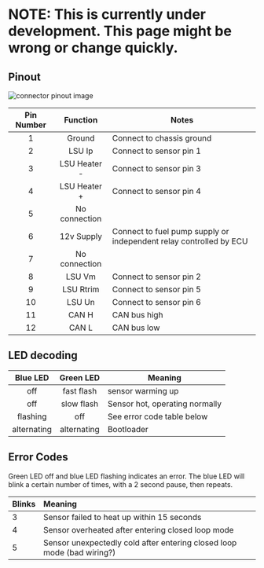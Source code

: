 # NOTE: This is currently under development.  This page might be wrong or change quickly.

## Pinout

![connector pinout image](https://imgur.com/LvCaQ1o.jpg)

| Pin Number | Function | Notes |
|:---:|:---:| ---|
| 1 | Ground | Connect to chassis ground |
| 2 | LSU Ip | Connect to sensor pin 1 |
| 3 | LSU Heater - | Connect to sensor pin 3 |
| 4 | LSU Heater + | Connect to sensor pin 4 |
| 5 | No connection | |
| 6 | 12v Supply | Connect to fuel pump supply or independent relay controlled by ECU |
| 7 | No connection | |
| 8 | LSU Vm | Connect to sensor pin 2 |
| 9 | LSU Rtrim | Connect to sensor pin 5 |
| 10 | LSU Un | Connect to sensor pin 6 |
| 11 | CAN H | CAN bus high |
| 12 | CAN L | CAN bus low |

## LED decoding
| Blue LED | Green LED | Meaning |
|:--------:|:---------:| -----|
| off | fast flash | sensor warming up |
| off | slow flash | Sensor hot, operating normally |
| flashing | off | See error code table below |
| alternating | alternating | Bootloader |


## Error Codes

Green LED off and blue LED flashing indicates an error.  The blue LED will blink a certain number of times, with a 2 second pause, then repeats.

| Blinks | Meaning |
| --- |:--- |
| 3 | Sensor failed to heat up within 15 seconds |
| 4 | Sensor overheated after entering closed loop mode |
| 5 | Sensor unexpectedly cold after entering closed loop mode (bad wiring?) |
